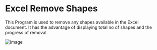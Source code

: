 # Excel Remove Shapes
This Program is used to remove any shapes available in the Excel document.
It has the advantage of displaying total no of shapes and the progress of removal.

![image](https://github.com/user-attachments/assets/fec686b3-4c9b-4193-aac6-efcb6b93c6ef)

